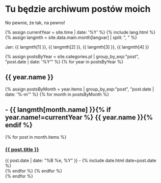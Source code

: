 # Tu będzie archiwum postów moich

No pewnie, że tak, na pewno!

{% assign currentYear = site.time | date: '%Y' %}
{% include lang.html %}
{% assign langmth = site.data.main.month[langvar] | split: ", " %}

Jan: {{ langmth[1] }}, {{ langmth[2] }}, {{ langmth[3] }}, {{ langmth[4] }}

{% assign postsByYear = site.categories.pl | group_by_exp:"post", "post.date | date: '%Y'" %}
{% for year in postsByYear %}

<div class="posts">
<h2>{{ year.name }}</h2>
  {% assign postsByMonth = year.items | group_by_exp:"post", "post.date | date: '%-m'" %}
  {% for month in postsByMonth %}
  <h2>- {{ langmth[month.name] }}{% if year.name!=currentYear %} {{ year.name }}{% endif %}</h2>
    {% for post in month.items %}
    <div class="post">
      <h3><a href="{{ post.url }}">{{ post.title }}</a></h3>
      <div class="date">{{ post.date | date: "%B %e, %Y" }} - {% include date.html date=post.date %}</div>
    </div>
    {% endfor %}
  {% endfor %}
</div>
{% endfor %}